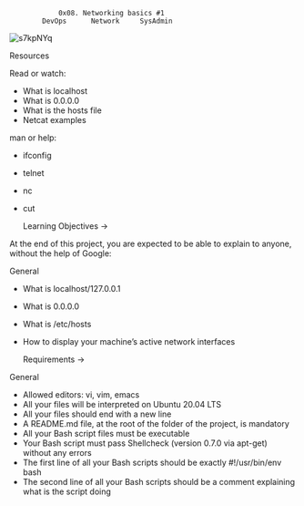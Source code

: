 				0x08. Networking basics #1
			DevOps		Network		SysAdmin

![s7kpNYq](https://user-images.githubusercontent.com/109985883/236332799-255cb481-0bf5-4978-abce-1a3e35917998.png)

Resources

Read or watch:
- What is localhost
- What is 0.0.0.0
- What is the hosts file
- Netcat examples

man or help:
* ifconfig
* telnet
* nc
* cut

	Learning Objectives ->

At the end of this project, you are expected to be able to explain to anyone, without the help of Google:

General
- What is localhost/127.0.0.1
- What is 0.0.0.0
- What is /etc/hosts
- How to display your machine’s active network interfaces

	Requirements ->

General
* Allowed editors: vi, vim, emacs
* All your files will be interpreted on Ubuntu 20.04 LTS
* All your files should end with a new line
* A README.md file, at the root of the folder of the project, is mandatory
* All your Bash script files must be executable
* Your Bash script must pass Shellcheck (version 0.7.0 via apt-get) without any errors
* The first line of all your Bash scripts should be exactly #!/usr/bin/env bash
* The second line of all your Bash scripts should be a comment explaining what is the script doing
